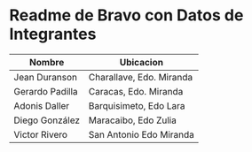 # Readme de Bravo con Datos de Integrantes

| **Nombre** | **Ubicacion** |
| --- | --- |
| Jean Duranson | Charallave, Edo. Miranda |
| Gerardo Padilla | Caracas, Edo. Miranda |
| Adonis Daller | Barquisimeto, Edo Lara |
| Diego González | Maracaibo, Edo Zulia |
| Victor Rivero | San Antonio Edo Miranda|
